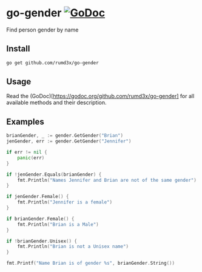# go-gender [![GoDoc](https://godoc.org/github.com/zimmski/go-mutesting?status.png)](https://godoc.org/github.com/zimmski/go-mutesting)

Find person gender by name

## Install

```sh
go get github.com/rumd3x/go-gender
```

## Usage

Read the (GoDoc)[https://godoc.org/github.com/rumd3x/go-gender] for all available methods and their description.

## Examples

```go
brianGender, _ := gender.GetGender("Brian")
jenGender, err := gender.GetGender("Jennifer")

if err != nil {
    panic(err)
}

if !jenGender.Equals(brianGender) {
    fmt.Println("Names Jennifer and Brian are not of the same gender")
}

if jenGender.Female() {
    fmt.Println("Jennifer is a female")
}

if brianGender.Female() {
    fmt.Println("Brian is a Male")
}

if !brianGender.Unisex() {
    fmt.Println("Brian is not a Unisex name")
}

fmt.Printf("Name Brian is of gender %s", brianGender.String())
```
